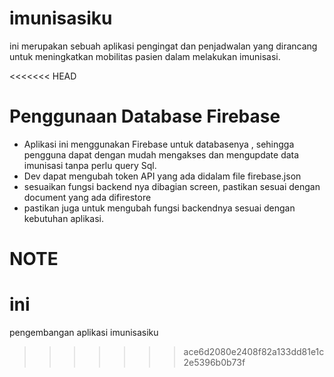 # imunisasiku
ini merupakan sebuah aplikasi pengingat dan penjadwalan yang dirancang untuk meningkatkan mobilitas pasien dalam melakukan imunisasi.

<<<<<<< HEAD
# Penggunaan Database Firebase
- Aplikasi ini menggunakan Firebase untuk databasenya , sehingga pengguna dapat dengan mudah mengakses dan mengupdate data imunisasi tanpa perlu query Sql.
- Dev dapat mengubah token API yang ada didalam file firebase.json
- sesuaikan fungsi backend nya dibagian screen, pastikan sesuai dengan document yang ada difirestore
- pastikan juga untuk mengubah fungsi backendnya sesuai dengan kebutuhan aplikasi.

# NOTE
ini 
=======
pengembangan aplikasi imunisasiku
>>>>>>> ace6d2080e2408f82a133dd81e1c2e5396b0b73f
